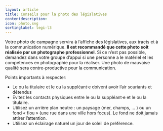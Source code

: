 ```yaml
---
layout: article
title: Conseils pour la photo des législatives
contentdescription:
icon: photo.svg
sortinglabel: legi-l3
---
```


Votre photo de campagne servira à l’affiche des législatives, aux tracts et à la communication numérique. **Il est recommandé que cette photo soit réalisée par un photographe professionnel**. Si ce n’est pas possible, demandez dans votre groupe d’appui si une personne a le matériel et les compétences en photographie pour la réaliser. Une photo de mauvaise qualité sera contre-productive pour la communication.

Points importants à respecter:
* Le ou la titulaire et le ou la suppléant·e doivent avoir l’air souriants et détendus
* Evitez les contacts physiques entre le ou la suppléant·e et le ou la titulaire.
* Utilisez un arrière plan neutre : un paysage (mer, champs, … ) ou un fond « flou » (une rue dans une ville hors focus). Le fond ne doit jamais attirer l’attention.
* Utilisez un éclairage naturel un jour de soleil de préférence.

